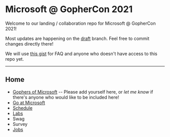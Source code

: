 # Microsoft @ GopherCon 2021

Welcome to our landing / collaboration repo for Microsoft @ GopherCon 2021!

Most updates are happening on the [draft](https://github.com/the-gophers/gophercon-2021/tree/draft) branch. Feel free to commit changes directly there!

We will use [this gist](https://gist.github.com/asw101/cc31cf8d03e68bd45db172788cff015b) for FAQ and anyone who doesn't have access to this repo yet.

---

## Home

- [Gophers of Microsoft](gophers.md) -- Please add yourself here, or _let me know_ if there's anyone who would like to be included here!
- [Go at Microsoft](go-at-microsoft.md)
- [Schedule](schedule.md)
- [Labs](labs.md)
- Swag
- Survey
- [Jobs](jobs.md)
